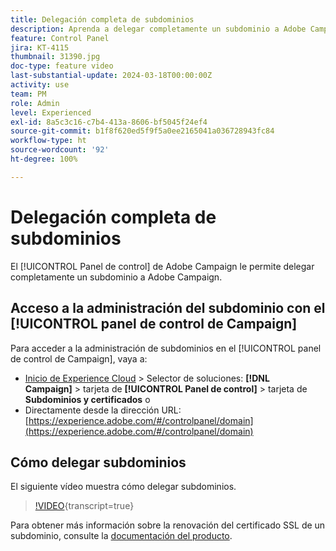 ```yaml
---
title: Delegación completa de subdominios
description: Aprenda a delegar completamente un subdominio a Adobe Campaign.
feature: Control Panel
jira: KT-4115
thumbnail: 31390.jpg
doc-type: feature video
last-substantial-update: 2024-03-18T00:00:00Z
activity: use
team: PM
role: Admin
level: Experienced
exl-id: 8a5c3c16-c7b4-413a-8606-bf5045f24ef4
source-git-commit: b1f8f620ed5f9f5a0ee2165041a036728943fc84
workflow-type: ht
source-wordcount: '92'
ht-degree: 100%

---
```


# Delegación completa de subdominios

El [!UICONTROL Panel de control] de Adobe Campaign le permite delegar completamente un subdominio a Adobe Campaign.

## Acceso a la administración del subdominio con el [!UICONTROL panel de control de Campaign]

Para acceder a la administración de subdominios en el [!UICONTROL panel de control de Campaign], vaya a:

* [Inicio de Experience Cloud](https://experience.adobe.com/#/home) > Selector de soluciones: **[!DNL Campaign]** > tarjeta de **[!UICONTROL Panel de control]** > tarjeta de **Subdominios y certificados**
o
* Directamente desde la dirección URL: [https://experience.adobe.com/#/controlpanel/domain](https://experience.adobe.com/#/controlpanel/domain)

## Cómo delegar subdominios

El siguiente vídeo muestra cómo delegar subdominios.

>[!VIDEO](https://video.tv.adobe.com/v/31390?learn=on){transcript=true}

Para obtener más información sobre la renovación del certificado SSL de un subdominio, consulte la [documentación del producto](https://experienceleague.adobe.com/docs/control-panel/using/subdomains-and-certificates/renewing-subdomain-certificate.html?lang=es).
